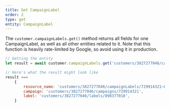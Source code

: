 ```yaml
---
title: Get CampaignLabel
order: 2
type: get
entity: CampaignLabel
---
```


The `customer.campaignLabels.get()` method returns all fields for one CampaignLabel, as well as all other entities related to it. Note that this function is heavily rate-limited by Google, so avoid using it in production.

```javascript
// Getting the entity
let result = await customer.campaignLabels.get('customers/3827277046/campaignLabels/729914321~898377018')

// Here's what the result might look like
result ===
    {
        resource_name: 'customers/3827277046/campaignLabels/729914321~898377018',
        campaign: 'customers/3827277046/campaigns/729914321',
        label: 'customers/3827277046/labels/898377018',
    }
```
